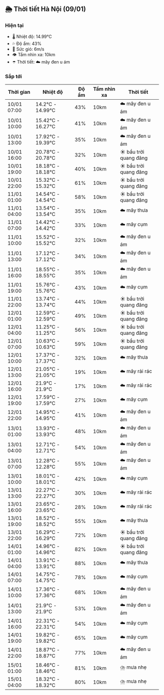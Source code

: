 ## 🌦️ Thời tiết Hà Nội (09/01)

### Hiện tại

- 🌡️ Nhiệt độ: 14.99℃
- 💦 Độ ẩm: 43%
- 💨 Sức gió: 6m/s
- 👁️ Tầm nhìn xa: 10km
- ☂️ Thời tiết: ☁️ mây đen u ám

### Sắp tới

| Thời gian | Nhiệt độ | Độ ẩm | Tầm nhìn xa | Thời tiết |
| --- | --- | --- | --- | --- |
| 10/01 07:00 | 14.2℃ - 14.99℃ | 43% | 10km | ☁️ mây đen u ám |
| 10/01 10:00 | 15.42℃ - 16.27℃ | 41% | 10km | ☁️ mây đen u ám |
| 10/01 13:00 | 17.92℃ - 19.39℃ | 35% | 10km | ☁️ mây đen u ám |
| 10/01 16:00 | 20.78℃ - 20.78℃ | 32% | 10km | ☀️ bầu trời quang đãng |
| 10/01 19:00 | 18.18℃ - 18.18℃ | 40% | 10km | ☀️ bầu trời quang đãng |
| 10/01 22:00 | 15.32℃ - 15.32℃ | 61% | 10km | ☀️ bầu trời quang đãng |
| 11/01 01:00 | 14.54℃ - 14.54℃ | 58% | 10km | ☀️ bầu trời quang đãng |
| 11/01 04:00 | 13.54℃ - 13.54℃ | 35% | 10km | ☁️ mây thưa |
| 11/01 07:00 | 14.42℃ - 14.42℃ | 33% | 10km | ☁️ mây cụm |
| 11/01 10:00 | 15.52℃ - 15.52℃ | 32% | 10km | ☁️ mây đen u ám |
| 11/01 13:00 | 17.12℃ - 17.12℃ | 34% | 10km | ☁️ mây đen u ám |
| 11/01 16:00 | 18.55℃ - 18.55℃ | 35% | 10km | ☁️ mây đen u ám |
| 11/01 19:00 | 15.76℃ - 15.76℃ | 43% | 10km | ☁️ mây cụm |
| 11/01 22:00 | 13.74℃ - 13.74℃ | 44% | 10km | ☀️ bầu trời quang đãng |
| 12/01 01:00 | 12.59℃ - 12.59℃ | 49% | 10km | ☀️ bầu trời quang đãng |
| 12/01 04:00 | 11.25℃ - 11.25℃ | 56% | 10km | ☀️ bầu trời quang đãng |
| 12/01 07:00 | 10.63℃ - 10.63℃ | 59% | 10km | ☀️ bầu trời quang đãng |
| 12/01 10:00 | 17.37℃ - 17.37℃ | 32% | 10km | ☁️ mây thưa |
| 12/01 13:00 | 21.05℃ - 21.05℃ | 19% | 10km | ☁️ mây rải rác |
| 12/01 16:00 | 21.9℃ - 21.9℃ | 17% | 10km | ☁️ mây rải rác |
| 12/01 19:00 | 17.59℃ - 17.59℃ | 27% | 10km | ☁️ mây cụm |
| 12/01 22:00 | 14.95℃ - 14.95℃ | 41% | 10km | ☁️ mây đen u ám |
| 13/01 01:00 | 13.93℃ - 13.93℃ | 48% | 10km | ☁️ mây đen u ám |
| 13/01 04:00 | 12.71℃ - 12.71℃ | 54% | 10km | ☁️ mây đen u ám |
| 13/01 07:00 | 12.28℃ - 12.28℃ | 55% | 10km | ☁️ mây đen u ám |
| 13/01 10:00 | 18.01℃ - 18.01℃ | 42% | 10km | ☁️ mây cụm |
| 13/01 13:00 | 22.27℃ - 22.27℃ | 30% | 10km | ☁️ mây rải rác |
| 13/01 16:00 | 23.65℃ - 23.65℃ | 28% | 10km | ☁️ mây rải rác |
| 13/01 19:00 | 18.52℃ - 18.52℃ | 55% | 10km | ☁️ mây thưa |
| 13/01 22:00 | 16.29℃ - 16.29℃ | 72% | 10km | ☀️ bầu trời quang đãng |
| 14/01 01:00 | 14.96℃ - 14.96℃ | 82% | 10km | ☀️ bầu trời quang đãng |
| 14/01 04:00 | 13.91℃ - 13.91℃ | 88% | 10km | ☁️ mây thưa |
| 14/01 07:00 | 14.75℃ - 14.75℃ | 78% | 10km | ☁️ mây cụm |
| 14/01 10:00 | 17.36℃ - 17.36℃ | 68% | 10km | ☁️ mây đen u ám |
| 14/01 13:00 | 21.9℃ - 21.9℃ | 53% | 10km | ☁️ mây đen u ám |
| 14/01 16:00 | 22.31℃ - 22.31℃ | 54% | 10km | ☁️ mây cụm |
| 14/01 19:00 | 19.82℃ - 19.82℃ | 65% | 10km | ☁️ mây cụm |
| 14/01 22:00 | 18.87℃ - 18.87℃ | 77% | 10km | ☁️ mây đen u ám |
| 15/01 01:00 | 18.46℃ - 18.46℃ | 81% | 10km | ⛈️ mưa nhẹ |
| 15/01 04:00 | 18.32℃ - 18.32℃ | 80% | 10km | ⛈️ mưa nhẹ |
